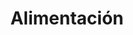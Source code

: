---
title: "Alimentación"
url: /madrid/alimentacion-calle-del-arroyo-de-las-pilillas/
shop: Lebensmittel
---